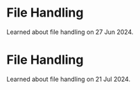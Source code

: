 # File Handling
Learned about file handling on 27 Jun 2024.

# File Handling
Learned about file handling on 21 Jul 2024.

